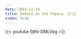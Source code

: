 ```yaml
---
date: 2024-12-19
title: Debate on the Papacy -3/12
video: true
---
```



{{< youtube fj8N-DMLVbg >}}
